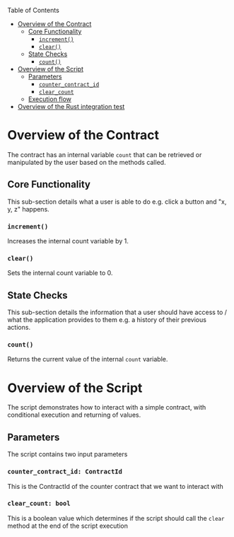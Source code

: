 Table of Contents
- [Overview of the Contract](#Overview-of-Contract)
  - [Core Functionality](#core-functionality)
    - [`increment()`](#increment)
    - [`clear()`](#clear)
  - [State Checks](#state-checks)
    - [`count()`](#count)
- [Overview of the Script](#Overview-of-Script)
  - [Parameters](#Parameters)
    - [`counter_contract_id`](#counter_contract_id:-ContractId)
    - [`clear_count`](#clear_count:-bool)
  - [Execution flow](#Execution-flow)
- [Overview of the Rust integration test](#Overview-of-the-Rust-integration-test)

# Overview of the Contract

The contract has an internal variable `count` that can be retrieved or manipulated by the user based on the methods called.

## Core Functionality

This sub-section details what a user is able to do e.g. click a button and "x, y, z" happens.

### `increment()`

Increases the internal count variable by 1.

### `clear()`

Sets the internal count variable to 0.

## State Checks

This sub-section details the information that a user should have access to / what the application provides to them e.g. a history of their previous actions.

### `count()`

Returns the current value of the internal `count` variable.

# Overview of the Script

The script demonstrates how to interact with a simple contract, with conditional execution and returning of values.

## Parameters

The script contains two input parameters

### `counter_contract_id: ContractId`

This is the ContractId of the counter contract that we want to interact with

### `clear_count: bool`

This is a boolean value which determines if the script should call the `clear` method at the end of the script execution


